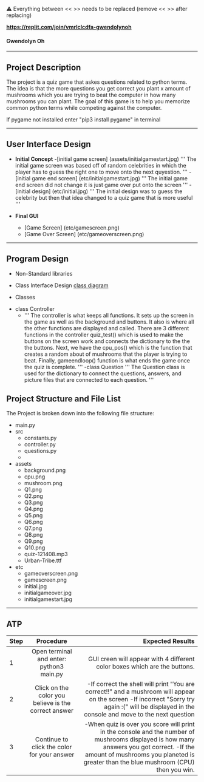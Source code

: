 :warning: Everything between << >> needs to be replaced (remove << >> after replacing)

**https://replit.com/join/vmrlclcdfa-gwendolynoh**

####  Gwendolyn Oh

***

## Project Description
The project is a quiz game that askes questions related to python terms. The idea is that the more questions you get correct you plant x amount of mushrooms which you are trying to beat the computer in how many mushrooms you can plant. The goal of this game is to help you memorize common python terms while competing against the computer. 

If pygame not installed enter "pip3 install pygame" in terminal

***    

## User Interface Design

- **Initial Concept**
  -[initial game screen] (assets/initialgamestart.jpg)
  '''
  The initial game screen was based off of random celebrities in which the player has to guess the right one to move onto the next quyestion.
  '''
  -[initial game end screen] (etc/initialgamestart.jpg)
  '''
  The initial game end screen did not change it is just game over put onto the screen
  '''
  -[initial design] (etc/initial.jpg)
  '''
  The initial design was to guess the celebrity but then that idea changed to a quiz game that is more useful
  '''
    
- **Final GUI**
  - [Game Screen] (etc/gamescreen.png)
  - [Game Over Screen] (etc/gameoverscreen.png)

***        

## Program Design

* Non-Standard libraries
    
* Class Interface Design
  [class diagram](src/85708.jpg) 

* Classes
- class Controller
  - '''
The controller is what keeps all functions. It sets up the screen in the game as well as the background and buttons. It also is where all the other functions are displayed and called. There are 3 different functions in the controller quiz_test() which is used to make the buttons on the screen work and connects the dictionary to the the the buttons. Next, we have the cpu_pos() which is the function that creates a random about of mushrooms that the player is trying to beat. Finally, gameendloop() function is what ends the game once the quiz is complete. 
'''
-class Question
'''
The Question class is used for the dictionary to connect the questions, answers, and picture files that are connected to each question. 
'''


## Project Structure and File List

The Project is broken down into the following file structure:

* main.py
* src
    * constants.py
    * controller.py
    * questions.py
    * 
* assets
    * background.png
    * cpu.png
    * mushroom.png
    * Q1.png
    * Q2.png
    * Q3.png
    * Q4.png
    * Q5.png
    * Q6.png
    * Q7.png
    * Q8.png
    * Q9.png
    * Q10.png
    * quiz-121408.mp3
    * Urban-Tribe.ttf
* etc
    * gameoverscreen.png
    * gamescreen.png
    * initial.jpg
    * initialgameover.jpg
    * initialgamestart.jpg 
***

## ATP

| Step                 |Procedure             |Expected Results                   |
|----------------------|:--------------------:|----------------------------------:|
|  1                   | Open terminal and enter: python3 main.py| GUI creen will appear with 4 different color boxes which are the buttons.  | 
|  2                   | Click on the color you believe is the correct answer   | -If correct the shell will print "You are correct!!" and a mushroom will appear on the screen -If incorrect "Sorry try again :(" will be displayed in the console and move to the next question   |
|3                     | Continue to click the color for your answer | -When quiz is over you score will print in the console and the number of mushrooms displayed is how many answers you got correct. -If the amount of mushrooms you planeted is greater than the blue mushroom (CPU) then you win. 
    